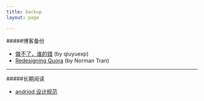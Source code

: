 ```yaml
---
title: backup
layout: page

---
```

#####博客备份

* [做不了，谁的错](http://qiuyuexp.com/problem-in-implementation/)   (by qiuyuexp)
* [Redesigning Quora](https://medium.com/ux-ux-human-interfaces/9902b1b87822?nsukey=Gt%2FslbtHjCvQco%2BEhrUn%2FZKCogSG1Hc7PG2JhPXn8KjtAoUuaqLAfpGRsFv3B86uRr%2FfExFgd4Ki98LICVz5FQ%3D%3D) (by Norman Tran)



---

#####长期阅读

* [andriod 设计规范](https://developer.android.com/design/index.html) 
